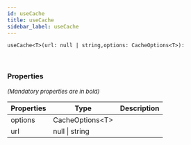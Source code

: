 ```yaml
---
id: useCache
title: useCache
sidebar_label: useCache
---
```


```tsx
useCache<T>(url: null | string,options: CacheOptions<T>): 
```
<br/>



### Properties

<font size="2"><i>(Mandatory properties are in bold)</i></font>

| Properties | Type | Description |
| --------- | ---- | ----------- |
| options | CacheOptions<T\> |  |
| url | null \| string |  |
